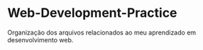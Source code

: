 # Web-Development-Practice
Organização dos arquivos relacionados ao meu aprendizado em desenvolvimento web.
